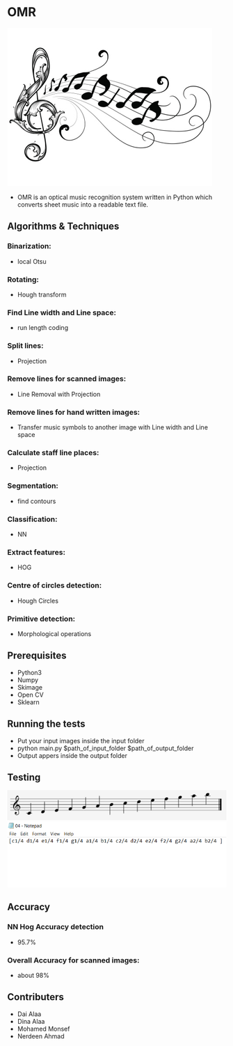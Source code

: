 # OMR
![Music Symbols](/images/cover.jpg)
* OMR is an optical music recognition system written in Python which converts sheet music into a readable text file.

## Algorithms & Techniques
### Binarization:
* local Otsu
### Rotating:
* Hough transform
### Find Line width and Line space:
* run length coding
### Split lines:
* Projection
### Remove lines for scanned images:
* Line Removal with Projection
### Remove lines for hand written images:
* Transfer music symbols to another image with Line width and Line space
### Calculate staff line places:
* Projection
### Segmentation:
* find contours
### Classification:
* NN
### Extract features:
* HOG
### Centre of circles detection:
* Hough Circles
### Primitive detection:
* Morphological operations


## Prerequisites
* Python3
* Numpy
* Skimage
* Open CV
* Sklearn

## Running the tests
* Put your input images inside the input folder
* python main.py $path_of_input_folder $path_of_output_folder
* Output appers inside the output folder

## Testing
![Input Image](/images/04.PNG)
![Output](/images/output4.png)

## Accuracy
### NN Hog Accuracy detection
* 95.7%
### Overall Accuracy for scanned images:
* about 98%

## Contributers
* Dai Alaa
* Dina Alaa
* Mohamed Monsef
* Nerdeen Ahmad
